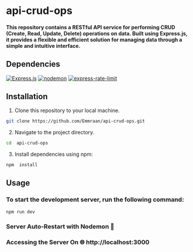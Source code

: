 # api-crud-ops

#### This repository contains a RESTful API service for performing CRUD (Create, Read, Update, Delete) operations on data. Built using Express.js, it provides a flexible and efficient solution for managing data through a simple and intuitive interface.

## Dependencies

[![Express.js](https://img.shields.io/badge/Express.js-%5E4.19.2-white)](https://expressjs.com/)
[![nodemon](https://img.shields.io/badge/Nodemon-%5E3.1.0-green)](https://www.npmjs.com/package/nodemon)
[![express-rate-limit](https://img.shields.io/badge/express--rate--limit-%5E7.2.0-blue)](https://www.npmjs.com/package/express-rate-limit)




## Installation

1. Clone this repository to your local machine.

```bash
git clone https://github.com/Emmraan/api-crud-ops.git

```
2. Navigate to the project directory.

```bash
cd  api-crud-ops
```
3. Install dependencies using npm:

```bash
npm  install
```

## Usage

### To start the development server, run the following command:

```
npm run dev
```
### Server Auto-Restart with Nodemon 🔄
### Accessing the Server On 🌐 http://localhost:3000
